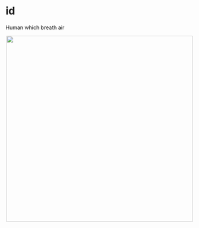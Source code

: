 # id
Human which breath air

<div id="header" align="center">
  <img src="https://github.com/iidgg/iidgg/blob/main/giphy-downsized.webp" width="500"/>
</div>
